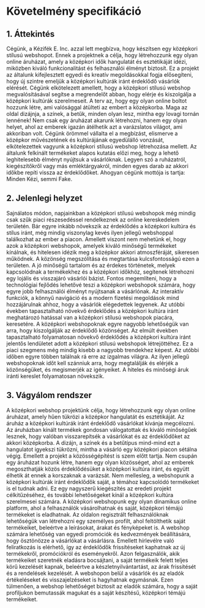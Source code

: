 # Követelmény specifikáció

## 1. Áttekintés

Cégünk, a Kézifék E. Inc. azzal lett megbízva, hogy készítsen egy középkori stílusú webshopot. Ennek a projektnek a célja, hogy
létrehozzunk egy olyan online áruházat, amely a középkori idők hangulatát és esztétikáját idézi, miközben kiváló funkcionalitást és
felhasználói élményt biztosít. Ez a projekt az általunk kifejlesztett egyedi és kreatív megoldásokkal fogja elősegíteni, hogy új szintre
emeljük a középkori kultúrák iránt érdeklődő vásárlók elérését. Cégünk elkötelezett amellett, hogy a középkori stílusú webshop
megvalósításával segítse a megrendelőt abban, hogy elérje és kiszolgálja a középkori kultúrák szerelmeseit. A terv az, hogy egy olyan
online boltot hozzunk létre, ami valósággal átülteti az embert a középkorba. Maga az oldal dizájnja, a színek, a betűk, minden olyan
lesz, mintha egy lovagi tornán lennének! Nem csak egy áruházat akarunk létrehozni, hanem egy olyan helyet, ahol az emberek igazán
átélhetik azt a varázslatos világot, ami akkoriban volt. Cégünk örömmel vállalta el a megbízást, elismerve a középkor művészetének
és kultúrájának egyedülálló vonzását, elkötelezettek vagyunk a középkori stílusú webshop létrehozása mellett. Az általunk felkínált
termékeket alapos kutatás előzi meg, hogy a lehető leghitelesebb élményt nyújtsuk a vásárlóknak. Legyen szó a ruházatról,
kiegészítőkről vagy más emléktárgyakról, minden egyes darab az akkori időkbe repíti vissza az érdeklődőket. Ahogyan cégünk
mottója is tartja: Minden Kézi, semmi Fake.

## 2. Jelenlegi helyzet

Sajnálatos módon, napjainkban a középkori stílusú webshopok még mindig csak szűk piaci részesedéssel rendelkeznek az online kereskedelem
területén. Bár egyre inkább növekszik az érdeklődés a középkori kultúra és stílus iránt, még mindig viszonylag kevés ilyen jellegű
webshoppal találkozhat az ember a piacon. Amellett viszont nem mehetünk el, hogy azok a középkori webshopok, amelyek kiváló minőségű
termékeket kínálnak, és hitelesen idézik meg a középkor akkori atmoszféráját, sikeresen működnek. A közönség megszólítása és megtartása
kulcsfontosságú ezen a területen. A jó minőségű tartalom és az érdekes történetek, melyek kapcsolódnak a termékekhez és a középkori
időkhöz, segítenek létrehozni egy lojális és visszajáró vásárlói bázist. Fontos megemlíteni, hogy a technológiai fejlődés lehetővé teszi a
középkori webshopok számára, hogy egyre jobb felhasználói élményt nyújtsanak a vásárlónak. Az interaktív funkciók, a könnyű navigáció és
a modern fizetési megoldások mind hozzájárulnak ahhoz, hogy a vásárlók elégedettek legyenek. Az utóbbi években tapasztalható növekvő
érdeklődés a középkori kultúra iránt meghatározó hatással van a középkori stílusú webshopok piacára, keresetére. A középkori webshopoknak
egyre nagyobb lehetőségük van arra, hogy kiszolgálják az érdeklődő közönséget. Az elmúlt években tapasztalható folyamatosan növekvő
érdeklődés a középkori kultúra iránt jelentős lendületet adott a középkori stílusú webshopok létrejöttéhez. Ez a piaci szegmens még
mindig kisebb a nagyobb trendekhez képest. Az utóbbi időben egyre többen találnak rá erre az izgalmas világra. Az ilyen jellegű
webshopoknak időt kell szánniuk arra, hogy megtalálják és elérjék a közönségüket, és megismerjék az igényeiket. A hiteles és minőségi
áruk iránti kereslet folyamatosan növekszik.

## 3. Vágyálom rendszer

A középkori webshop projektünk célja, hogy létrehozzunk egy olyan online áruházat, amely hűen tükrözi a középkor hangulatát és
esztétikáját. Az áruház a középkori kultúrák iránt érdeklődő vásárlókat kívánja megcélozni. Az áruházban kínált termékek gondosan
válogatottak és kiváló minőségűek lesznek, hogy valóban visszarepítsék a vásárlókat és az érdeklődőket az akkori középkorba. A dizájn,
a színek és a betűtípus mind-mind ezt a hangulatot igyekszi tükrözni, mintha a vásárló egy középkori piacon sétálna végig. Emellett a
projekt a közösségépítést is szem előtt tartja. Nem csupán egy áruházat hozunk létre, hanem egy olyan közösséget, ahol az emberek
megoszthatják közös érdeklődésüket a középkori kultúra iránt, és együtt élhetik át ennek a korszaknak a varázsát. Nem mellesleg, a
webshopunk a középkori kultúrák iránt érdeklődők saját, a témához kapcsolódó termékeket is el tudnak adni. Ez egy nagyszerű
kiegészítés az eredeti projekt célkitűzéséhez, és további lehetőségeket kínál a középkori kultúra szerelmesei számára. A középkori
webshopunk egy olyan dinamikus online platform, ahol a felhasználók vásárolhatnak és saját, középkori témájú termékeket is
eladhatnak. Az oldalon regisztrált felhasználóknak lehetőségük van létrehozni egy személyes profilt, ahol feltölthetik saját
termékeiket, beleértve a leírásokat, árakat és fényképeket is. A webshop számára lehetőség van egyedi promóciók és kedvezmények
beállítására, hogy ösztönözze a vásárlókat a vásárlásra. Emellett hírlevélre való feliratkozás is elérhető, így az érdeklődők
frissítéseket kaphatnak az új termékekről, promóciókról és eseményekről. Azon felgasználók, akik termékeiket szeretnék eladásra 
bocsájtani, a saját termékeik felett teljes körű kezelését kapnak, beleértve a készletnyilvántartást, az árak frissítését és a rendelések
kezelését. A webshopon belül a vásárlók és az eladók értékeléseket és visszajelzéseket is hagyhatnak egymásnak. Ezen túlmenően, a webshop
lehetőséget biztosít az eladók számára, hogy a saját profiljukon bemutassák magukat és a saját készítésű, középkori témájú termékeiket.
